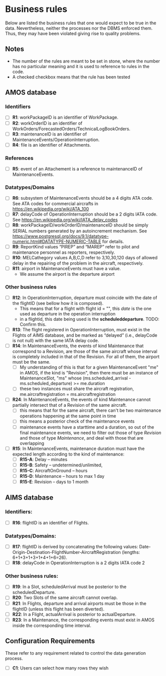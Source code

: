 # Business rules

Below are listed the business rules that one would expect to be true in the data. Nevertheless, neither
the processes nor the DBMS enforced them. Thus, they may have been violated giving rise to quality
problems.

## Notes

- The number of the rules are meant to be set in stone, where the number has no particular meaning and it is used to reference to rules in the code.
- A checked checkbox means that the rule has been tested

## AMOS database

### Identifiers

- [ ] **R1**: workPackageID is an identifier of WorkPackage.
- [ ] **R2**: workOrderID is an identifier of WorkOrders/ForecastedOrders/TechnicalLogBookOrders.
- [ ] **R3**: maintenanceID is an identifier of MaintenanceEvents/OperationInterruption.
- [ ] **R4**: file is an identifier of Attachments.

### References

- [ ] **R5**: event of an Attachement is a reference to maintenanceID of MaintenanceEvents.

### Datatypes/Domains

- [ ] **R6**: subsystem of MaintenanceEvents should be a 4 digits ATA code. See ATA codes for commercial aircrafts in <https://en.wikipedia.org/wiki/ATA_100>
- [ ] **R7**: delayCode of OperationInterruption should be a 2 digits IATA code. See <https://en.wikipedia.org/wiki/IATA_delay_codes>
- [ ] **R8**: workPackageID/workOrderID/maintenanceID should be simply SERIAL numbers generated by an autoincrement mechanism. See <https://www.postgresql.org/docs/9.1/datatype-numeric.html#DATATYPE-NUMERIC-TABLE> for details.
- [ ] **R9**: ReportKind values “PIREP” and “MAREP” refer to pilot and maintenance personnel as reporters, respectively.
- [ ] **R10**: MELCathegory values A,B,C,D refer to 3,10,30,120 days of allowed delay in the repairing of the problem in the aircraft, respectively.
- [ ] **R11**: airport in MaintenanceEvents must have a value.
  - We assume the airport is the departure airport

### Other business rules

- [ ] **R12**: In OperationInterruption, departure must coincide with the date of the flightID (see bellow how it is composed).
  - This means that for a flight with flight id = "<some date>", this *date* is the one used as departure in the operation interruption
  - in a flightid, this date being used is the **scheduleddeparture**. TODO: Confirm this.
- [ ] **R13**: The flight registered in OperationInterruption, must exist in the Flights of AIMS database, and be marked as “delayed” (i.e., delayCode is not null) with the same IATA delay code.
- [ ] **R14**: In MaintenanceEvents, the events of kind Maintenance that correspond to a Revision, are those of the same aircraft whose interval is completely included in that of the Revision. For all of them, the airport must be the same.
  - [ ] My understanding of this is that for a given MaintenanceEvent "me" in AMOS, if the kind is "Revision", then there must be an instance of MaintenanceSlot, "ms" whose (ms.scheduled_arrival - ms.scheduled_departure) >= me.duration
  - [ ] these two instances must share the aircraft registration, me.aircraftregistration = ms.aircraftregistration
- [ ] **R24**: In MaintenanceEvents, the events of kind Maintenance cannot partially intersect that of a Revision of the same aircraft.
  - [ ] this means that for the same aircraft, there can't be two maintenance operations happening at the same point in time
  - [ ] this means a posterior check of the maintenance events
  - [ ] maintenance events have a starttime and a duration, so out of the final maintenance events, we need to filter out those
        of type _Revision_ and those of type _Maintenance_, and deal with those that are overlapping
- [ ] **R15**: In MaintenanceEvents, maintenance duration must have the expected length according to the kind of maintenance:
  - [ ] **R15-A**: Delay – minutes
  - [ ] **R15-B**: Safety – undetermined/unlimited,
  - [ ] **R15-C**: AircraftOnGround – hours
  - [ ] **R15-D**: Maintenance – hours to max 1 day
  - [ ] **R15-E**: Revision – days to 1 month

## AIMS database

### Identifiers:

- [ ] **R16**: flightID is an identifier of Flights.

### Datatypes/Domains:

- [ ] **R17**: flightID is derived by concatenating the following values: Date-Origin-Destination-FlightNumber-AircraftRegistration (lengths: 6+1+3+1+3+1+4+1+6=26).
- [ ] **R18**: delayCode in OperationInterruption is a 2 digits IATA code 2

### Other business rules:

- [ ] **R19**: In a Slot, scheduledArrival must be posterior to the scheduledDeparture.
- [ ] **R20**: Two Slots of the same aircraft cannot overlap.
- [ ] **R21**: In Flights, departure and arrival airports must be those in the flightID (unless this flight has been diverted).
- [ ] **R22**: In a Flight, actualArrival is posterior to actualDeparture.
- [ ] **R23**: In a Maintenance, the corresponding events must exist in AMOS inside the corresponding time interval.

## Configuration Requirements

These refer to any requirement related to control the data generation process.

- [ ] **C1**: Users can select how many rows they wish

